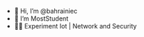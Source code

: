 - 👋 Hi, I’m @bahrainiec
- 👀 I’m MostStudent 
- 👩‍💻 Experiment Iot | Network and Security
<!---
bahrainiec/bahrainiec is a ✨ special ✨ repository because its `README.md` (this file) appears on your GitHub profile.
You can click the Preview link to take a look at your changes.
--->
